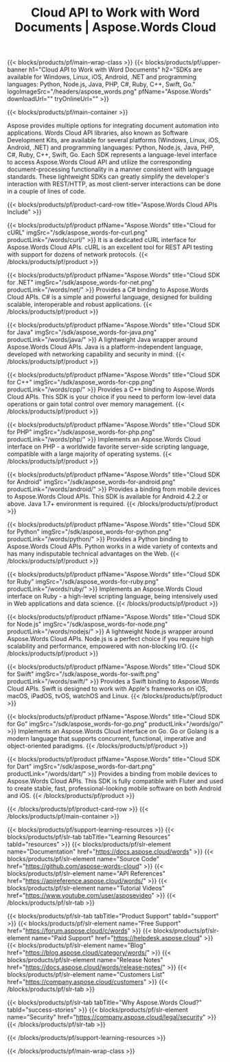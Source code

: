 ﻿---
title: Cloud API to Work with Word Documents | Aspose.Words Cloud 
description: Cloud SDKs to Generate & Convert Word Documents
weight: 10
url: /family
---

{{< blocks/products/pf/main-wrap-class >}}
{{< blocks/products/pf/upper-banner h1="Cloud API to Work with Word Documents" h2="SDKs are available for Windows, Linux, iOS, Android, .NET and programming languages: Python, Node.js, Java, PHP, C#, Ruby, C++, Swift, Go." logoImageSrc="/headers/aspose_words.png" pfName="Aspose.Words" downloadUrl="" tryOnlineUrl="" >}}

{{< blocks/products/pf/main-container >}}
<div class="container-fluid features-section singleproduct">
<div class="col-lg-12">
<div class="row">
 <div class="container">
<p>Aspose provides multiple options for integrating document automation into applications. Words Cloud API libraries, also known as Software Development Kits, are available for several platforms (Windows, Linux, iOS, Android, .NET) and programming languages: Python, Node.js, Java, PHP, C#, Ruby, C++, Swift, Go. Each SDK represents a language-level interface to access Aspose.Words Cloud API and utilize the corresponding document-processing functionality in a manner consistent with language standards. These lightweight SDKs can greatly simplify the developer's interaction with REST/HTTP, as most client-server interactions can be done in a couple of lines of code.</p>
</div>
</div>
</div>
</div>
{{< blocks/products/pf/product-card-row title="Aspose.Words Cloud APIs Include" >}}

{{< blocks/products/pf/product pfName="Aspose.Words" title="Cloud for cURL" imgSrc="/sdk/aspose_words-for-curl.png" productLink="/words/curl/" >}}
It is a dedicated cURL interface for Aspose.Words Cloud APIs. cURL is an excellent tool for REST API testing with support for dozens of network protocols.
{{< /blocks/products/pf/product >}}

{{< blocks/products/pf/product pfName="Aspose.Words" title="Cloud SDK for .NET" imgSrc="/sdk/aspose_words-for-net.png" productLink="/words/net/" >}}
Provides a C# binding to Aspose.Words Cloud APIs. C# is a simple and powerful language, designed for building scalable, interoperable and robust applications.
{{< /blocks/products/pf/product >}}

{{< blocks/products/pf/product pfName="Aspose.Words" title="Cloud SDK for Java" imgSrc="/sdk/aspose_words-for-java.png" productLink="/words/java/" >}}
A lightweight Java wrapper around Aspose.Words Cloud APIs. Java is a platform-independent language, developed with networking capability and security in mind.
{{< /blocks/products/pf/product >}}

{{< blocks/products/pf/product pfName="Aspose.Words" title="Cloud SDK for C++" imgSrc="/sdk/aspose_words-for-cpp.png" productLink="/words/cpp/" >}}
Provides a C++ binding to Aspose.Words Cloud APIs. This SDK is your choice if you need to perform low-level data operations or gain total control over memory management.
{{< /blocks/products/pf/product >}}

{{< blocks/products/pf/product pfName="Aspose.Words" title="Cloud SDK for PHP" imgSrc="/sdk/aspose_words-for-php.png" productLink="/words/php/" >}}
Implements an Aspose.Words Cloud interface on PHP - a worldwide favorite server-side scripting language, compatible with a large majority of operating systems.
{{< /blocks/products/pf/product >}}

{{< blocks/products/pf/product pfName="Aspose.Words" title="Cloud SDK for Android" imgSrc="/sdk/aspose_words-for-android.png" productLink="/words/android/" >}}
Provides a binding from mobile devices to Aspose.Words Cloud APIs. This SDK is available for Android 4.2.2 or above. Java 1.7+ environment is required.
{{< /blocks/products/pf/product >}}

{{< blocks/products/pf/product pfName="Aspose.Words" title="Cloud SDK for Python" imgSrc="/sdk/aspose_words-for-python.png" productLink="/words/python/" >}}
Provides a Python binding to Aspose.Words Cloud APIs. Python works in a wide variety of contexts and has many indisputable technical advantages on the Web.
{{< /blocks/products/pf/product >}}

{{< blocks/products/pf/product pfName="Aspose.Words" title="Cloud SDK for Ruby" imgSrc="/sdk/aspose_words-for-ruby.png" productLink="/words/ruby/" >}}
Implements an Aspose.Words Cloud interface on Ruby - a high-level scripting language, being intensively used in Web applications and data science.
{{< /blocks/products/pf/product >}}

{{< blocks/products/pf/product pfName="Aspose.Words" title="Cloud SDK for Node.js" imgSrc="/sdk/aspose_words-for-node.png" productLink="/words/nodejs/" >}}
A lightweight Node.js wrapper around Aspose.Words Cloud APIs.
Node.js is a perfect choice if you require high scalability and performance, empowered with non-blocking I/O.
{{< /blocks/products/pf/product >}}

{{< blocks/products/pf/product pfName="Aspose.Words" title="Cloud SDK for Swift" imgSrc="/sdk/aspose_words-for-swift.png" productLink="/words/swift/" >}}
Provides a Swift binding to Aspose.Words Cloud APIs.
Swift is designed to work with Apple's frameworks on iOS, macOS, iPadOS, tvOS, watchOS and Linux.
{{< /blocks/products/pf/product >}}

{{< blocks/products/pf/product pfName="Aspose.Words" title="Cloud SDK for Go" imgSrc="/sdk/aspose_words-for-go.png" productLink="/words/go/" >}}
Implements an Aspose.Words Cloud interface on Go.
Go or Golang is a modern language that supports concurrent, functional, imperative and object-oriented paradigms.
{{< /blocks/products/pf/product >}}

{{< blocks/products/pf/product pfName="Aspose.Words" title="Cloud SDK for Dart" imgSrc="/sdk/aspose_words-for-dart.png" productLink="/words/dart/" >}}
Provides a binding from mobile devices to Aspose.Words Cloud APIs.
This SDK is fully compatible with Fluter and used to create stable, fast, professional-looking mobile software on both Android and iOS.
{{< /blocks/products/pf/product >}}

{{< /blocks/products/pf/product-card-row >}}
{{< /blocks/products/pf/main-container >}}

{{< blocks/products/pf/support-learning-resources >}}
{{< blocks/products/pf/slr-tab tabTitle="Learning Resources" tabId="resources" >}}
{{< blocks/products/pf/slr-element name="Documentation" href="https://docs.aspose.cloud/words" >}}
{{< blocks/products/pf/slr-element name="Source Code" href="https://github.com/aspose-words-cloud" >}}
{{< blocks/products/pf/slr-element name="API References" href="https://apireference.aspose.cloud/words/" >}}
{{< blocks/products/pf/slr-element name="Tutorial Videos" href="https://www.youtube.com/user/asposevideo" >}}
{{< /blocks/products/pf/slr-tab >}}

{{< blocks/products/pf/slr-tab tabTitle="Product Support" tabId="support" >}}
{{< blocks/products/pf/slr-element name="Free Support" href="https://forum.aspose.cloud/c/words" >}}
{{< blocks/products/pf/slr-element name="Paid Support" href="https://helpdesk.aspose.cloud" >}}
{{< blocks/products/pf/slr-element name="Blog" href="https://blog.aspose.cloud/category/words/" >}}
{{< blocks/products/pf/slr-element name="Release Notes" href="https://docs.aspose.cloud/words/release-notes/" >}}
{{< blocks/products/pf/slr-element name="Customers List" href="https://company.aspose.cloud/customers" >}}
{{< /blocks/products/pf/slr-tab >}}

{{< blocks/products/pf/slr-tab tabTitle="Why Aspose.Words Cloud?" tabId="success-stories" >}}
{{< blocks/products/pf/slr-element name="Security" href="https://company.aspose.cloud/legal/security" >}}
{{< /blocks/products/pf/slr-tab >}}

{{< /blocks/products/pf/support-learning-resources >}}

{{< /blocks/products/pf/main-wrap-class >}}
